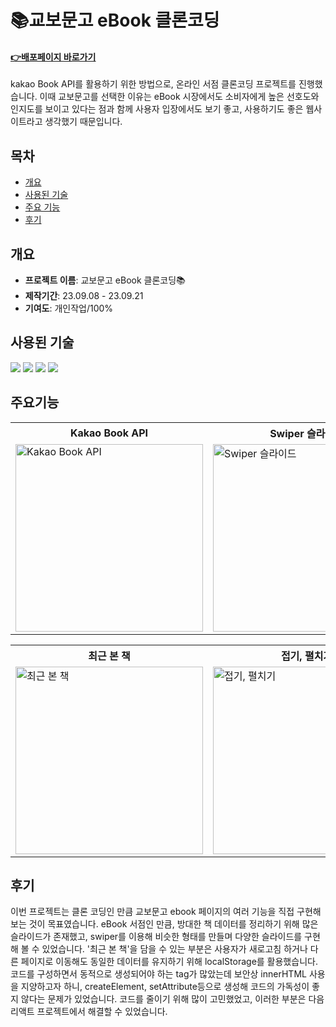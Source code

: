 # 📚교보문고 eBook 클론코딩
#### **<a href="https://saemii-24-australia.netlify.app/" target="_blank">:point_right:<u>배포페이지 바로가기</u></a>**
kakao Book API를 활용하기 위한 방법으로, 온라인 서점 클론코딩 프로젝트를 진행했습니다. 이때 교보문고를 선택한 이유는 eBook 시장에서도 소비자에게 높은 선호도와 인지도를 보이고 있다는 점과 함께 사용자 입장에서도 보기 좋고, 사용하기도 좋은 웹사이트라고 생각했기 때문입니다.


## 목차
- [개요](#개요)
- [사용된 기술](#사용된-기술)
- [주요 기능](#개요)
- [후기](#후기)


## 개요
- **프로젝트 이름**: 교보문고 eBook 클론코딩📚
- **제작기간**: 23.09.08 - 23.09.21
- **기여도**: 개인작업/100%


## 사용된 기술
<img src="https://img.shields.io/badge/html5-E34F26?style=for-the-badge&logo=html5&logoColor=white"> <img src="https://img.shields.io/badge/css-1572B6?style=for-the-badge&logo=css3&logoColor=white"> <img src="https://img.shields.io/badge/javascript-F7DF1E?style=for-the-badge&logo=javascript&logoColor=black"> <img src="https://img.shields.io/badge/jquery-0769AD?style=for-the-badge&logo=jquery&logoColor=white">


## 주요기능
<table>
  <tr>
    <th style="width:300px">Kakao Book API</th>
    <th style="width:300px">Swiper 슬라이드</th>
    <th style="width:300px">가상 리뷰 정렬</th>
  </tr>
  <tr>
    <td><img style="width:300px" src="https://github.com/saemii-24/project_2/assets/139088277/165c86ff-4eef-4c85-aeec-c42d03cec7b6" alt="Kakao Book API"></td>
    <td><img style="width:300px" src="https://github.com/saemii-24/project_2/assets/139088277/974b304b-750a-4d17-82db-a797d6b724b0" alt="Swiper 슬라이드"></td>
    <td><img style="width:300px" src="https://github.com/saemii-24/project_2/assets/139088277/89271195-5c20-4e73-ae61-fffbdec6f5c9" alt="가상 리뷰 정렬"></td>
  </tr>
</table>

<table>
  <tr>
    <th style="width:300px">최근 본 책</th>
    <th style="width:300px">접기, 펼치기</th>
    <th style="width:300px">미리보기 글자 크기 변경</th>
  </tr>
  <tr>
    <td><img style="width:300px" src="https://github.com/saemii-24/project_2/assets/139088277/dd08591a-fba2-4d14-a9d8-474905c54d66" alt="최근 본 책"></td>
    <td><img style="width:300px" src="https://github.com/saemii-24/project_2/assets/139088277/74e0c4ef-9116-41cc-acd8-5bc8a16254e4" alt="접기, 펼치기"></td>
    <td><img style="width:300px" src="https://github.com/saemii-24/project_2/assets/139088277/dcbc9855-814a-404e-900f-15ac85190846" alt="미리보기 글자 크기 변경"></td>
  </tr>
</table>


## 후기
이번 프로젝트는 클론 코딩인 만큼 교보문고 ebook 페이지의 여러 기능을 직접 구현해 보는 것이 목표였습니다. eBook 서점인 만큼, 방대한 책 데이터를 정리하기 위해 많은 슬라이드가 존재했고, swiper를 이용해 비슷한 형태를 만들며 다양한 슬라이드를 구현해 볼 수 있었습니다.
'최근 본 책'을 담을 수 있는 부분은 사용자가 새로고침 하거나 다른 페이지로 이동해도 동일한 데이터를 유지하기 위해 localStorage를 활용했습니다. 코드를 구성하면서 동적으로 생성되어야 하는 tag가 많았는데 보안상 innerHTML 사용을 지양하고자 하니, createElement, setAttribute등으로 생성해 코드의 가독성이 좋지 않다는 문제가 있었습니다. 코드를 줄이기 위해 많이 고민했었고, 이러한 부분은 다음 리액트 프로젝트에서 해결할 수 있었습니다.
